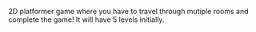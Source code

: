 2D platformer game where you have to travel through mutiple rooms and complete the game!
It will have 5 levels initially.
